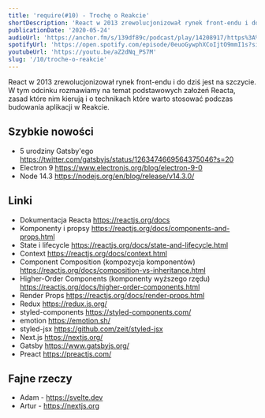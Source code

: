 ```yaml
---
title: 'require(#10) - Trochę o Reakcie'
shortDescription: 'React w 2013 zrewolucjonizował rynek front-endu i do dziś jest na szczycie. W tym odcinku rozmawiamy na temat podstawowych założeń Reacta, zasad które nim kierują i o technikach które warto stosować podczas budowania aplikacji w Reakcie.'
publicationDate: '2020-05-24'
audioUrl: 'https://anchor.fm/s/139df89c/podcast/play/14208917/https%3A%2F%2Fd3ctxlq1ktw2nl.cloudfront.net%2Fproduction%2F2020-4-25%2F76415015-44100-2-7e03f531d1e6a.mp3'
spotifyUrl: 'https://open.spotify.com/episode/0euoGywphXCoIjtO9mmI1s?si=1RP6By5hTZuVHanht6KPSg/'
youtubeUrl: 'https://youtu.be/aZ2dNq_PS7M'
slug: '/10/troche-o-reakcie'
---
```


React w 2013 zrewolucjonizował rynek front-endu i do dziś jest na szczycie. W tym odcinku rozmawiamy na temat podstawowych założeń Reacta, zasad które nim kierują i o technikach które warto stosować podczas budowania aplikacji w Reakcie.

## Szybkie nowości

- 5 urodziny Gatsby'ego https://twitter.com/gatsbyjs/status/1263474669564375046?s=20
- Electron 9 https://www.electronjs.org/blog/electron-9-0
- Node 14.3 https://nodejs.org/en/blog/release/v14.3.0/

## Linki

- Dokumentacja Reacta https://reactjs.org/docs
- Komponenty i propsy https://reactjs.org/docs/components-and-props.html
- State i lifecycle https://reactjs.org/docs/state-and-lifecycle.html
- Context https://reactjs.org/docs/context.html
- Component Composition (kompozycja komponentów) https://reactjs.org/docs/composition-vs-inheritance.html
- Higher-Order Components (komponenty wyższego rzędu) https://reactjs.org/docs/higher-order-components.html
- Render Props https://reactjs.org/docs/render-props.html
- Redux https://redux.js.org/
- styled-components https://styled-components.com/
- emotion https://emotion.sh/
- styled-jsx https://github.com/zeit/styled-jsx
- Next.js https://nextjs.org/
- Gatsby https://www.gatsbyjs.org/
- Preact https://preactjs.com/

## Fajne rzeczy

- Adam - https://svelte.dev
- Artur - https://nextjs.org
